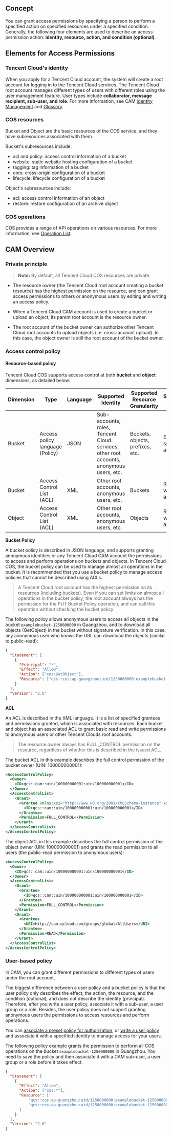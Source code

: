 ## Concept
You can grant access permissions by specifying a person to perform a specified action on specified resources under a specified condition. Generally, the following four elements are used to describe an access permission action: **identity, resource, action, and condition (optional)**.

## Elements for Access Permissions

### Tencent Cloud's identity

When you apply for a Tencent Cloud account, the system will create a root account for logging in to the Tencent Cloud services. The Tencent Cloud root account manages different types of users with different roles using the user management feature. User types include **collaborator, message recipient, sub-user, and role**. For more information, see CAM [Identity Management](https://intl.cloud.tencent.com/document/product/598/13665) and [Glossary](https://intl.cloud.tencent.com/document/product/598/18564).

### COS resources

 Bucket and Object are the basic resources of the COS service, and they have subresources associated with them.

Bucket's subresources include:

- acl and policy: access control information of a bucket
- website: static website hosting configuration of a bucket
- tagging: tag information of a bucket
- cors: cross-origin configuration of a bucket
- lifecycle: lifecycle configuration of a bucket

Object's subresources include:

- acl: access control information of an object
- restore: restore configuration of an archive object

### COS operations

COS provides a range of API operations on various resources. For more information, see [Operation List](https://intl.cloud.tencent.com/document/product/436/10111).

## CAM Overview

### Private principle

> **Note:** 
> By default, all Tencent Cloud COS resources are private.

- The resource owner (the Tencent Cloud root account creating a bucket resource) has the highest permission on the resource, and can grant access permissions to others or anonymous users by editing and writing an access policy.

- When a Tencent Cloud CAM account is used to create a bucket or upload an object, its parent root account is the resource owner.

- The root account of the bucket owner can authorize other Tencent Cloud root accounts to upload objects (i.e. cross-account upload). In this case, the object owner is still the root account of the bucket owner.

### Access control policy

#### Resource-based policy

Tencent Cloud COS supports access control at both **bucket** and **object** dimensions, as detailed below:

| Dimension | Type | Language | Supported Identity | Supported Resource Granularity | Supported Action | Supported Effect |
| ------ | ---------------------- | -------- | ------------------------------------------------ | -------------------- | ------------------ | ------------- |
| Bucket | Access policy language (Policy) | JSON | Sub-accounts, roles, Tencent Cloud services, other root accounts, anonymous users, etc. | Buckets, objects, prefixes, etc. | Each specific action | Allow/Deny |
| Bucket | Access Control List (ACL) | XML | Other root accounts, anonymous users, etc. | Buckets | Read and write actions | Allow |
| Object | Access Control List (ACL) | XML | Other root accounts, anonymous users, etc. | Objects | Read and write actions | Allow |

**Bucket Policy**

A bucket policy is described in JSON language, and supports granting anonymous identities or any Tencent Cloud CAM account the permissions to access and perform operations on buckets and objects. In Tencent Cloud COS, the bucket policy can be used to manage almost all operations in the bucket. It is recommended that you use a bucket policy to manage access policies that cannot be described using ACLs.

>A Tencent Cloud root account has the highest permission on its resources (including buckets). Even if you can set limits on almost all operations in the bucket policy, the root account always has the permission for the PUT Bucket Policy operation, and can call this operation without checking the bucket policy.

The following policy allows anonymous users to access all objects in the bucket `examplebucket-1250000000` in Guangzhou, and to download all objects (GetObject) in the bucket without signature verification. In this case, any anonymous user who knows the URL can download the objects (similar to public-read):

```json
{
  "Statement": [
    {
      "Principal": "*",
      "Effect": "Allow",
      "Action": ["cos:GetObject"],
      "Resource": ["qcs::cos:ap-guangzhou:uid/1250000000:examplebucket-1250000000/*"]
    }
  ],
  "Version": "2.0"
}
```

**ACL**

An ACL is described in the XML language. It is a list of specified grantees and permissions granted, which is associated with resources. Each bucket and object has an associated ACL to grant basic read and write permissions to anonymous users or other Tencent Clouds root accounts.

>The resource owner always has FULL_CONTROL permission on the resource, regardless of whether this is described in the issued ACL.

The bucket ACL in this example describes the full control permission of the bucket owner (UIN: 100000000001):

```xml
<AccessControlPolicy>
  <Owner>
    <ID>qcs::cam::uin/100000000001:uin/100000000001</ID>
  </Owner>
  <AccessControlList>
    <Grant>
      <Grantee xmlns:xsi="http://www.w3.org/2001/XMLSchema-instance" xsi:type="RootAccount">
        <ID>qcs::cam::uin/100000000001:uin/100000000001</ID>
      </Grantee>
      <Permission>FULL_CONTROL</Permission>
    </Grant>
  </AccessControlList>
</AccessControlPolicy>
```

The object ACL in this example describes the full control permission of the object owner (UIN: 100000000001) and grants the read permission to all users (the public-read permission to anonymous users):

```xml
<AccessControlPolicy>
  <Owner>
    <ID>qcs::cam::uin/100000000001:uin/100000000001</ID>
  </Owner>
  <AccessControlList>
    <Grant>
      <Grantee>
        <ID>qcs::cam::uin/100000000001:uin/100000000001</ID>
      </Grantee>
      <Permission>FULL_CONTROL</Permission>
    </Grant>
    <Grant>
      <Grantee>
        <URI>http://cam.qcloud.com/groups/global/AllUsers</URI>
      </Grantee>
      <Permission>READ</Permission>
    </Grant>
  </AccessControlList>
</AccessControlPolicy>
```

### User-based policy

In CAM, you can grant different permissions to different types of users under the root account.

The biggest difference between a user policy and a bucket policy is that the user policy only describes the effect, the action, the resource, and the condition (optional), and does not describe the identity (principal). Therefore, after you write a user policy, associate it with a sub-user, a user group or a role. Besides, the user policy does not support granting anonymous users the permissions to access resources and perform operations.

You can [associate a preset policy for authorization](https://intl.cloud.tencent.com/document/product/598/10602), or [write a user policy](https://intl.cloud.tencent.com/document/product/598/10603) and associate it with a specified identity to manage access for your users.

The following policy example grants the permission to perform all COS operations on the bucket `examplebucket-1250000000` in Guangzhou. You need to save the policy and then associate it with a CAM sub-user, a user group or a role before it takes effect.

```json
{
  "Statement": [
    {
      "Effect": "Allow",
      "Action": ["cos:*"],
      "Resource": [
          "qcs::cos:ap-guangzhou:uid/1250000000:examplebucket-1250000000/*",
          "qcs::cos:ap-guangzhou:uid/1250000000:examplebucket-1250000000/"
      ]
    }
  ],
  "Version": "2.0"
}
```


